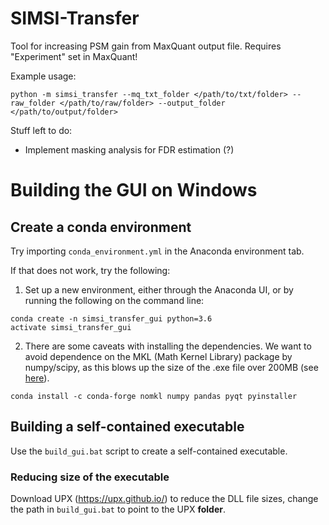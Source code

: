 # SIMSI-Transfer

Tool for increasing PSM gain from MaxQuant output file. Requires "Experiment" set in MaxQuant!

Example usage:
```shell
python -m simsi_transfer --mq_txt_folder </path/to/txt/folder> --raw_folder </path/to/raw/folder> --output_folder </path/to/output/folder>
```


Stuff left to do:
- Implement masking analysis for FDR estimation (?)

# Building the GUI on Windows

## Create a conda environment

Try importing `conda_environment.yml` in the Anaconda environment tab.

If that does not work, try the following:

1. Set up a new environment, either through the Anaconda UI, or by running the following on the command line:

```
conda create -n simsi_transfer_gui python=3.6
activate simsi_transfer_gui
```

2. There are some caveats with installing the dependencies. We want to avoid dependence on the MKL (Math Kernel Library) package by numpy/scipy, as this blows up the size of the .exe file over 200MB (see [here](https://github.com/pyinstaller/pyinstaller/issues/2270)).

```
conda install -c conda-forge nomkl numpy pandas pyqt pyinstaller
```

## Building a self-contained executable

Use the `build_gui.bat` script to create a self-contained executable.


### Reducing size of the executable

Download UPX (https://upx.github.io/) to reduce the DLL file sizes, change the path in `build_gui.bat` to point to the UPX **folder**.
